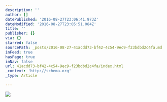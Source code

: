 ```yaml
---
description: ''
author: []
datePublished: '2016-08-27T23:06:41.973Z'
dateModified: '2016-08-27T23:05:51.084Z'
title: ''
publisher: {}
via: {}
starred: false
sourcePath: _posts/2016-08-27-41acdd73-bf42-4c54-9ec9-f23bdbd2c4fa.md
inFeed: true
hasPage: true
inNav: false
url: 41acdd73-bf42-4c54-9ec9-f23bdbd2c4fa/index.html
_context: 'http://schema.org'
_type: Article

---
```

![](https://the-grid-user-content.s3-us-west-2.amazonaws.com/c785bf32-0c9a-4129-9f83-adebbed9e1fa.jpg)